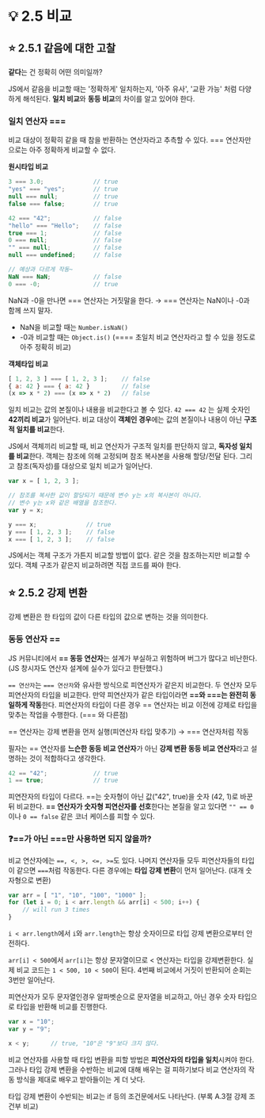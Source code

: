 # 💡 2.5 비교

## ⭐️ 2.5.1 같음에 대한 고찰

**같다**는 건 정확히 어떤 의미일까?

JS에서 같음을 비교할 때는 '정확하게' 일치하는지, '아주 유사', '교환 가능' 처럼 다양하게 해석된다. **일치 비교**와 **동등 비교**의 차이를 알고 있어야 한다.

### 일치 연산자 ===

비교 대상이 정확히 같을 때 참을 반환하는 연산자라고 추측할 수 있다. === 연산자만으로는 아주 정확하게 비교할 수 없다.

**원시타입 비교**

```javascript
3 === 3.0;              // true
"yes" === "yes";        // true
null === null;          // true
false === false;        // true

42 === "42";            // false
"hello" === "Hello";    // false
true === 1;             // false
0 === null;             // false
"" === null;            // false
null === undefined;     // false

// 예상과 다르게 작동~
NaN === NaN;            // false
0 === -0;               // true
```

NaN과 -0을 만나면 === 연산자는 거짓말을 한다. → === 연산자는 NaN이나 -0과 함께 쓰지 말자.&#x20;

* NaN을 비교할 때는 `Number.isNaN()`
* -0과 비교할 때는 `Object.is()` (==== 초일치 비교 연산자라고 할 수 있을 정도로 아주 정확히 비교)

**객체타입 비교**

```javascript
[ 1, 2, 3 ] === [ 1, 2, 3 ];    // false
{ a: 42 } === { a: 42 }         // false
(x => x * 2) === (x => x * 2)   // false
```

일치 비교는 값의 본질이나 내용을 비교한다고 볼 수 있다. `42 === 42` 는 실제 숫자인 **42끼리 비교**가 일어난다. 비교 대상이 **객체인 경우**에는 값의 본질이나 내용이 아닌 **구조적 일치를 비교**한다.

JS에서 객체끼리 비교할 때, 비교 연산자가 구조적 일치를 판단하지 않고, **독자성 일치를 비교**한다. 객체는 참조에 의해 고정되며 참조 복사본을 사용해 할당/전달 된다. 그리고 참조(독자성)를 대상으로 일치 비교가 일어난다.

```javascript
var x = [ 1, 2, 3 ];

// 참조를 복사한 값이 할당되기 때문에 변수 y는 x의 복사본이 아니다.
// 변수 y는 x와 같은 배열을 참조한다.
var y = x;

y === x;              // true
y === [ 1, 2, 3 ];    // false
x === [ 1, 2, 3 ];    // false
```

JS에서는 객체 구조가 가튼지 비교할 방법이 없다. 같은 것을 참조하는지만 비교할 수 있다. 객체 구조가 같은지 비교하려면 직접 코드를 짜야 한다.

## ⭐️ 2.5.2 강제 변환

강제 변환은 한 타입의 값이 다른 타입의 값으로 변하는 것을 의미한다.&#x20;

### 동등 연산자 ==

JS 커뮤니티에서 **== 동등 연산자**는 설계가 부실하고 위험하며 버그가 많다고 비난한다. (JS 창시자도 연산자 설계에 실수가 있다고 한탄했다.)

`== 연산자`는 `=== 연산자`와 유사한 방식으로 피연산자가 같은지 비교한다. 두 연산자 모두 피연산자의 타입을 비교한다. 만약 피연산자가 같은 타입이라면 **==와 ===는 완전히 동일하게 작동**한다. 피연산자의 타입이 다른 경우 == 연산자는 비교 이전에 강제로 타입을 맞추는 작업을 수행한다. (=== 와 다른점)

\== 연산자는 강제 변환을 먼저 실행(피연산자 타입 맞추기) → === 연산자처럼 작동

필자는 == 연산자를 **느슨한 동등 비교 연산자**가 아닌 **강제 변환 동등 비교 연산자**라고 설명하는 것이 적합하다고 생각한다.

```javascript
42 == "42";             // true
1 == true;              // true
```

피연잔자의 타입이 다르다. ==는 숫자형이 아닌 값("42", true)을 숫자 (42, 1)로 바꾼 뒤 비교한다. **== 연산자가 숫자형 피연산자를 선호**한다는 본질을 알고 있다면 `"" == 0`이나 `0 == false` 같은 코너 케이스를 피할 수 있다.

### ❓==가 아닌 ===만 사용하면 되지 않을까?

비교 연산자에는 `==, <, >, <=, >=`도 있다. 나머지 연산자들 모두 피연산자들의 타입이 같으면 `===`처럼 작동한다. 다른 경우에는 **타입 강제 변환**이 먼저 일어난다. (대개 숫자형으로 변환)

```javascript
var arr = [ "1", "10", "100", "1000" ];
for (let i = 0; i < arr.length && arr[i] < 500; i++) {
    // will run 3 times
}
```

`i < arr.length`에서 `i`와 `arr.length`는 항상 숫자이므로 타입 강제 변환으로부터 안전하다.

`arr[i] < 500`에서 `arr[i]`는 항상 문자열이므로 < 연산자는 타입을 강제변환한다. 실제 비교 코드는 `1 < 500, 10 < 500`이 된다. 4번째 비교에서 거짓이 반환되어 순회는 3번만 일어난다.

피연산자가 모두 문자열인경우 알파벳순으로 문자열을 비교하고, 아닌 경우 숫자 타입으로 타입을 반환해 비교를 진행한다.

```javascript
var x = "10";
var y = "9";

x < y;      // true, "10"은 "9"보다 크지 않다.
```

비교 연산자를 사용할 때 타입 변환을 피할 방법은 **피연산자의 타입을 일치**시켜야 한다. 그러나 타입 강제 변환을 수반하는 비교에 대해 배우는 걸 피하기보다 비교 연산자의 작동 방식을 제대로 배우고 받아들이는 게 더 낫다.

타입 강제 변환이 수반되는 비교는 if 등의 조건문에서도 나타난다. (부록 A.3절 강제 조건부 비교)
